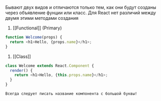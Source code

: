 Бывают двух видов и отличаются только тем, как они будут созданы через объявление фунции или класс. Для React нет различий между двумя этими методами создания

1. [[Functional]] (Primary)

```js
function Welcome(props) {
  return <h1>Hello, {props.name}</h1>;
}
```


1. [[Class]]

```js
class Welcome extends React.Component {
  render() {
    return <h1>Hello, {this.props.name}</h1>;
  }
}
```


	Всегда следует писать название компонента с большой буквы!